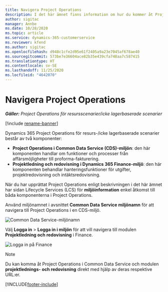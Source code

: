 ```yaml
---
title: Navigera Project Operations
description: I det här ämnet finns information om hur du kommer åt Project Operations från Lifecycle Services.
author: sigitac
manager: Annbe
ms.date: 10/28/2020
ms.topic: article
ms.service: dynamics-365-customerservice
ms.reviewer: kfend
ms.author: sigitac
ms.openlocfilehash: d948c1cfe2d95e61f2405a9a23e7045af678ae40
ms.sourcegitcommit: 573be7e36604ace82b35e439cfa748aa7c587415
ms.translationtype: HT
ms.contentlocale: sv-SE
ms.lasthandoff: 11/25/2020
ms.locfileid: "4642070"
---
```

# <a name="navigate-project-operations"></a>Navigera Project Operations

_**Gäller:** Project Operations för resursscenarier/icke lagerbaserade scenarier_

[!include [rename-banner](~/includes/cc-data-platform-banner.md)]

Dynamics 365 Project Operations för resurs-/icke lagerbaserade scenarier består av två komponenter: 

 - **Project Operations i Common Data Service (CDS)-miljön**: den här komponenten handlar om funktioner och processer från affärsmöjligheter till proforma-fakturering. 
 - **Projektledning och redovisning i Dynamics 365 Finance-miljö**: den här komponenten behandlar hanteringsfunktioner för utgifter, projektredovisning och intäktsredovisning. 

När du har upprättat Project Operations enligt beskrivningen i det här ämnet har sidan Lifecycle Services (LCS) för **miljöinformation** enkel åtkomst till båda komponenterna i Project Operations.  

Använd miljönamnet i avsnittet **Common Data Service miljönamn** för att navigera till Project Operations i en CDS-miljö. 

  ![Common Data Service-miljönamn](./media/environment-name.PNG)

Välj **Logga in** > **Logga in i miljön** för att vill navigera till modulen **Projektledning och redovisning** i Finance.  

   ![Logga in på Finance](./media/environment-login.PNG)

> [!NOTE]
> Du kan komma åt Project Operations i Common Data Service och modulen **projektlednings- och redovisning** direkt med hjälp av deras respektive URL:er. 


[!INCLUDE[footer-include](../includes/footer-banner.md)]